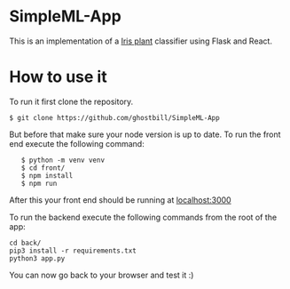 # SimpleML-App

This is an implementation of a [Iris plant](https://www.google.com/url?sa=t&rct=j&q=&esrc=s&source=web&cd=36&cad=rja&uact=8&ved=2ahUKEwj3wNDE2fHlAhWOZd8KHc4GD4sQmhMwI3oECA4QAg&url=https%3A%2F%2Fen.wikipedia.org%2Fwiki%2FIris_(plant)&usg=AOvVaw0ZZWPXe5xpUxEskckOA0ER) classifier using Flask and React.

# How to use it
To run it first clone the repository.

 `$ git clone https://github.com/ghostbill/SimpleML-App`
 
 But before that make sure your node version is up to date.
To run the front end execute the following command:
 ```$ cd SimpleML-APP 
    $ python -m venv venv
    $ cd front/
    $ npm install
    $ npm run
 ```
 After this your front end should be running at [localhost:3000](http://localhost:3000/)

To run the backend execute the following commands from the root of the app:
  ```
  cd back/
  pip3 install -r requirements.txt
  python3 app.py
  ```
 You can now go back to your browser and test it :)

